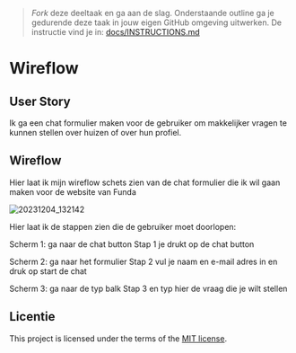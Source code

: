 > _Fork_ deze deeltaak en ga aan de slag. 
Onderstaande outline ga je gedurende deze taak in jouw eigen GitHub omgeving uitwerken. 
De instructie vind je in: [docs/INSTRUCTIONS.md](docs/INSTRUCTIONS.md)


# Wireflow
<!-- Geef je opdracht een titel en schrijf in één zin wat het is -->

## User Story
<!-- Er is een User Story geschreven van de interactie -->

Ik ga een chat formulier maken voor de gebruiker om makkelijker vragen te kunnen stellen over huizen of over hun profiel.


## Wireflow
<!-- Toon de wireflow -->

Hier laat ik mijn wireflow schets zien van de chat formulier die ik wil gaan maken voor de website van Funda

![20231204_132142](https://github.com/Akikosophia/fix-the-flow-wireflow/assets/144008863/c57a8370-e0ea-4150-97ab-64d2b8e90703)

Hier laat ik de stappen zien die de gebruiker moet doorlopen:

Scherm 1: ga naar de chat button Stap 1 je drukt op de chat button

Scherm 2: ga naar het formulier Stap 2 vul je naam en e-mail adres in en druk op start de chat

Scherm 3: ga naar de typ balk Stap 3 en typ hier de vraag die je wilt stellen


## Licentie

This project is licensed under the terms of the [MIT license](./LICENSE).
